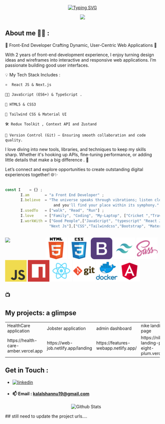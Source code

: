 
<div id="header" align="center">


  
[![Typing SVG](https://readme-typing-svg.herokuapp.com?color=63CF15&lines=Welcome+To+my+Github+👨🏽‍💻)](https://git.io/typing-svg) 
  
</div>

<div id="header" align="center">
  <img src="https://developers.giphy.com/branch/master/static/api-512d36c09662682717108a38bbb5c57d.gif" width="150"/>
       </a>

  </div>
</center>

## About me 🙋‍♂️ : 
🌟 Front-End Developer Crafting Dynamic, User-Centric Web Applications 🌟

With 2 years of front-end development experience, I enjoy turning design ideas and wireframes into interactive and responsive web applications. I’m passionate building good user interfaces.

💡 My Tech Stack Includes :

    ⚛️  React JS & Next.js

    🧑‍💻 JavaScript (ES6+) & TypeScript .

    🎨 HTML5 & CSS3

    🌈 Tailwind CSS & Material UI 

    🛠️ Redux Toolkit , Context API and Zustand 

    🔄 Version Control (Git) – Ensuring smooth collaboration and code quality.

I love diving into new tools, libraries, and techniques to keep my skills sharp. Whether it's hooking up APIs, fine-tuning performance, or adding little details that make a big difference . 🚀

Let’s connect and explore opportunities to create outstanding digital experiences together! 🌐✨
 ```javascript

 const I    = {} ; 
        I.am       = "a Front End Developer" ;
        I.believe  = "The universe speaks through vibrations; listen closely,
                       and you'll find your place within its symphony."
        I.usedTo   = ["walk", "Read", "Run"] ;
        I.love     = ["Family", "Coding", "My-Laptop", ["Cricket ","Travelling","movies"];
        I.workWith = ["Good People",["JavaScript", "typescript" "React Js", "Angular",
                     "Next Js"],["CSS","Tailwindcss","Bootstrap", "Material UI"], "Docker"] ;

 ```
## 
<a href="#"><img align="left" src="https://github.com/blackcater/blackcater/raw/main/images/banner.gif" width="26%" style="border-radius: 3(px;" /></a>

<code><img height="70" src="https://raw.githubusercontent.com/github/explore/80688e429a7d4ef2fca1e82350fe8e3517d3494d/topics/html/html.png"></code>
<code><img height="70" src="https://raw.githubusercontent.com/github/explore/80688e429a7d4ef2fca1e82350fe8e3517d3494d/topics/css/css.png"></code>
<code><img height="70" src="https://raw.githubusercontent.com/github/explore/80688e429a7d4ef2fca1e82350fe8e3517d3494d/topics/bootstrap/bootstrap.png"></code>
<code><img height="70" src="https://raw.githubusercontent.com/github/explore/80688e429a7d4ef2fca1e82350fe8e3517d3494d/topics/tailwind/tailwind.png"></code>
<code><img height="70" src="https://raw.githubusercontent.com/github/explore/80688e429a7d4ef2fca1e82350fe8e3517d3494d/topics/sass/sass.png"></code>
<code><img height="70" src="https://raw.githubusercontent.com/github/explore/80688e429a7d4ef2fca1e82350fe8e3517d3494d/topics/javascript/javascript.png"></code>
<code><img height="70" src="https://raw.githubusercontent.com/github/explore/80688e429a7d4ef2fca1e82350fe8e3517d3494d/topics/npm/npm.png"></code>
<code><img height="70" src="https://raw.githubusercontent.com/github/explore/80688e429a7d4ef2fca1e82350fe8e3517d3494d/topics/react/react.png"></code>
<code><img height="70" src="https://raw.githubusercontent.com/github/explore/80688e429a7d4ef2fca1e82350fe8e3517d3494d/topics/git/git.png"></code>
<code><img height="70" src="https://raw.githubusercontent.com/github/explore/80688e429a7d4ef2fca1e82350fe8e3517d3494d/topics/docker/docker.png"></code>
<code><img height="70" src="https://raw.githubusercontent.com/github/explore/80688e429a7d4ef2fca1e82350fe8e3517d3494d/topics/angular/angular.png"></code>



##


### 📺

 ## My projects: a glimpse 
 <center>
       <table  style="color:bleu;">
<tbody>
<tr style="height: 22px;">
<!--   <code><img height="70" src="https://raw.githubusercontent.com/github/explore/80688e429a7d4ef2fca1e82350fe8e3517d3494d/topics/mysql/mysql.png"></code> -->
<td style="height: 22px;">HealthCare application</td>
<td style="height: 22px;">Jobster application</td>
<td style="height: 22px;">admin dashboard</td>
<td style="height: 22px;">nike landing page</td>
</tr>
<tr style="height: 22px;">
  <td style="height: 22px;">https://health-care-amber.vercel.app</td>
  <td style="height: 22px;">https://web-job.netlify.app/landing</td>
  <td style="height: 22px;">https://features-webapp.netlify.app/</td>
  <td style="height: 22px;">https://nike-landing-page-eight-plum.vercel.app/</td>
</tr>
</tbody>
</table>
 </center>
 
 ## Get in Touch : 
-  [![linkedin](https://img.shields.io/badge/linkedin-0A66C2?style=for-the-badge&logo=linkedin&logoColor=white)](https://www.linkedin.com/in/chandrashekar19/)
- #### 📫 Email   : kalalshannu19@gmail.com

  <p align="center">
        <img src="https://raw.githubusercontent.com/mayhemantt/mayhemantt/Update/svg/Bottom.svg" alt="Github Stats" />
</p>
## still need to update the project urls....
